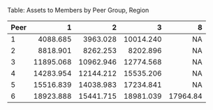 Table: Assets to Members by Peer Group, Region

|Peer |         1|         2|         3|        8|
|:----|---------:|---------:|---------:|--------:|
|1    |  4088.685|  3963.028| 10014.240|       NA|
|2    |  8818.901|  8262.253|  8202.896|       NA|
|3    | 11895.068| 10962.946| 12774.568|       NA|
|4    | 14283.954| 12144.212| 15535.206|       NA|
|5    | 15516.839| 14038.983| 17234.841|       NA|
|6    | 18923.888| 15441.715| 18981.039| 17964.84|
